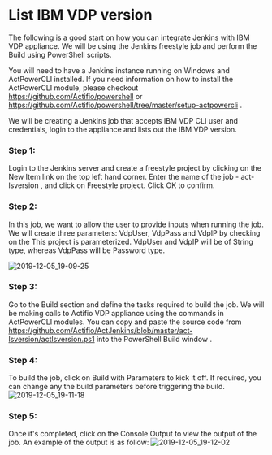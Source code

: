# List IBM VDP version

The following is a good start on how you can integrate Jenkins with IBM VDP appliance. We will be using the Jenkins freestyle job and perform the Build using PowerShell scripts.

You will need to have a Jenkins instance running on Windows and ActPowerCLI installed. If you need information on how to install the ActPowerCLI module, please checkout https://github.com/Actifio/powershell or https://github.com/Actifio/powershell/tree/master/setup-actpowercli .

We will be creating a Jenkins job that accepts IBM VDP CLI user and credentials, login to the appliance and lists out the IBM VDP version.

### Step 1:
Login to the Jenkins server and create a freestyle project by clicking on the New Item link on the top left hand corner. Enter the name of the job - act-lsversion , and click on Freestyle project. Click OK to confirm.

### Step 2:
In this job, we want to allow the user to provide inputs when running the job. We will create three parameters: VdpUser, VdpPass and VdpIP by checking on the This project is parameterized. VdpUser and VdpIP will be of String type, whereas VdpPass will be Password type.

![2019-12-05_19-09-25](https://user-images.githubusercontent.com/17056169/70216377-8196da80-1793-11ea-8832-7b42dd3198ad.png)

### Step 3:
Go to the Build section and define the tasks required to build the job. We will be making calls to Actifio VDP appliance using the commands in ActPowerCLI modules. You can copy and paste the source code from https://github.com/Actifio/ActJenkins/blob/master/act-lsversion/actlsversion.ps1 into the PowerShell Build window .

### Step 4:
To build the job, click on Build with Parameters to kick it off. If required, you can change any the build parameters before triggering the build. 
![2019-12-05_19-11-18](https://user-images.githubusercontent.com/17056169/70216390-89567f00-1793-11ea-9428-2edd7405afc1.png)

### Step 5:
Once it's completed, click on the Console Output to view the output of the job. An example of the output is as follow:
![2019-12-05_19-12-02](https://user-images.githubusercontent.com/17056169/70216403-91aeba00-1793-11ea-9759-67a64b8422e2.png)
